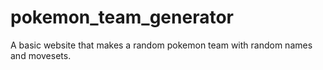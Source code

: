 # pokemon_team_generator
A basic website that makes a random pokemon team with random names and movesets.

